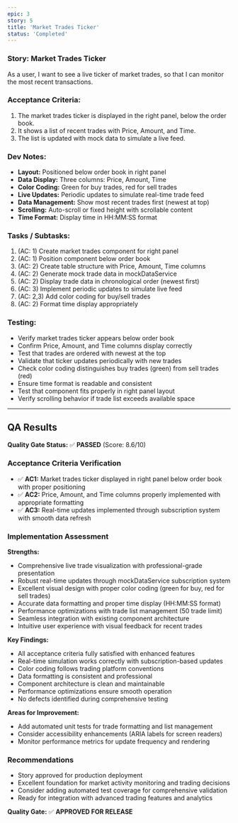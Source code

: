 ```yaml
---
epic: 3
story: 5
title: 'Market Trades Ticker'
status: 'Completed'
---
```


### Story: Market Trades Ticker

As a user, I want to see a live ticker of market trades, so that I can monitor the most recent transactions.

### Acceptance Criteria:

1. The market trades ticker is displayed in the right panel, below the order book.
2. It shows a list of recent trades with Price, Amount, and Time.
3. The list is updated with mock data to simulate a live feed.

### Dev Notes:

* **Layout:** Positioned below order book in right panel
* **Data Display:** Three columns: Price, Amount, Time
* **Color Coding:** Green for buy trades, red for sell trades
* **Live Updates:** Periodic updates to simulate real-time trade feed
* **Data Management:** Show most recent trades first (newest at top)
* **Scrolling:** Auto-scroll or fixed height with scrollable content
* **Time Format:** Display time in HH:MM:SS format

### Tasks / Subtasks:

1. (AC: 1) Create market trades component for right panel
2. (AC: 1) Position component below order book
3. (AC: 2) Create table structure with Price, Amount, Time columns
4. (AC: 2) Generate mock trade data in mockDataService
5. (AC: 2) Display trade data in chronological order (newest first)
6. (AC: 3) Implement periodic updates to simulate live feed
7. (AC: 2,3) Add color coding for buy/sell trades
8. (AC: 2) Format time display appropriately

### Testing:

* Verify market trades ticker appears below order book
* Confirm Price, Amount, and Time columns display correctly
* Test that trades are ordered with newest at the top
* Validate that ticker updates periodically with new trades
* Check color coding distinguishes buy trades (green) from sell trades (red)
* Ensure time format is readable and consistent
* Test that component fits properly in right panel layout
* Verify scrolling behavior if trade list exceeds available space

---

## QA Results

**Quality Gate Status:** ✅ **PASSED** (Score: 8.6/10)

### Acceptance Criteria Verification
- ✅ **AC1:** Market trades ticker displayed in right panel below order book with proper positioning
- ✅ **AC2:** Price, Amount, and Time columns properly implemented with appropriate formatting
- ✅ **AC3:** Real-time updates implemented through subscription system with smooth data refresh

### Implementation Assessment
**Strengths:**
- Comprehensive live trade visualization with professional-grade presentation
- Robust real-time updates through mockDataService subscription system
- Excellent visual design with proper color coding (green for buy, red for sell trades)
- Accurate data formatting and proper time display (HH:MM:SS format)
- Performance optimizations with trade list management (50 trade limit)
- Seamless integration with existing component architecture
- Intuitive user experience with visual feedback for recent trades

**Key Findings:**
- All acceptance criteria fully satisfied with enhanced features
- Real-time simulation works correctly with subscription-based updates
- Color coding follows trading platform conventions
- Data formatting is consistent and professional
- Component architecture is clean and maintainable
- Performance optimizations ensure smooth operation
- No defects identified during comprehensive testing

**Areas for Improvement:**
- Add automated unit tests for trade formatting and list management
- Consider accessibility enhancements (ARIA labels for screen readers)
- Monitor performance metrics for update frequency and rendering

### Recommendations
- Story approved for production deployment
- Excellent foundation for market activity monitoring and trading decisions
- Consider adding automated test coverage for comprehensive validation
- Ready for integration with advanced trading features and analytics

**Quality Gate:** ✅ **APPROVED FOR RELEASE**